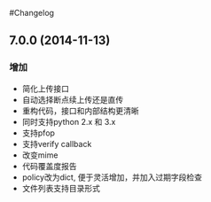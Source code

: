 #Changelog


## 7.0.0 (2014-11-13)

### 增加
* 简化上传接口
* 自动选择断点续上传还是直传
* 重构代码，接口和内部结构更清晰
* 同时支持python 2.x 和 3.x
* 支持pfop
* 支持verify callback
* 改变mime
* 代码覆盖度报告
* policy改为dict, 便于灵活增加，并加入过期字段检查
* 文件列表支持目录形式
